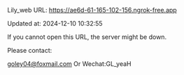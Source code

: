 Lily_web URL: https://ae6d-61-165-102-156.ngrok-free.app

Updated at: 2024-12-10 10:32:55

If you cannot open this URL, the server might be down.

Please contact: 

goley04@foxmail.com Or Wechat:GL_yeaH